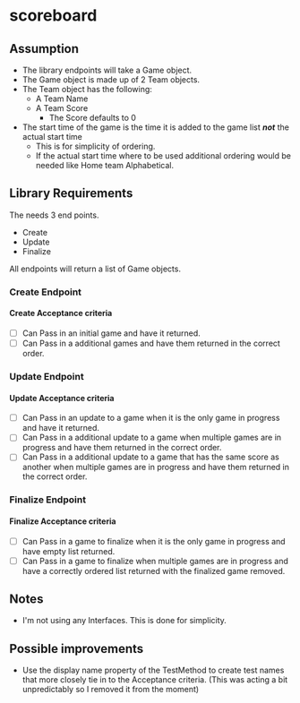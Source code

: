 # scoreboard

## Assumption

- The library endpoints will take a Game object.
- The Game object is made up of 2 Team objects.
- The Team object has the following:
  - A Team Name
  - A Team Score
    - The Score defaults to 0
- The start time of the game is the time it is added to the game list ***not*** the actual start time
  - This is for simplicity of ordering.
  - If the actual start time where to be used additional ordering would be needed like Home team Alphabetical.

## Library Requirements

The needs 3 end points.

- Create
- Update
- Finalize

All endpoints will return a list of Game objects.

### Create Endpoint

#### Create Acceptance criteria

- [ ] Can Pass in an initial game and have it returned.  
- [ ] Can Pass in a additional games and have them returned in the correct order.

### Update Endpoint

#### Update Acceptance criteria

- [ ] Can Pass in an update to a game when it is the only game in progress and have it returned.  
- [ ] Can Pass in a additional update to a game when multiple games are in progress and have them returned in the correct order.
- [ ] Can Pass in a additional update to a game that has the same score as another when multiple games are in progress and have them returned in the correct order.

### Finalize Endpoint

#### Finalize Acceptance criteria

- [ ] Can Pass in a game to finalize when it is the only game in progress and have empty list returned.
- [ ] Can Pass in a game to finalize when multiple games are in progress and have a correctly ordered list returned with the finalized game removed.

## Notes

- I'm not using any Interfaces. This is done for simplicity.

## Possible improvements

- Use the display name property of the TestMethod to create test names that more closely tie in to the Acceptance criteria. (This was acting a bit unpredictably so I removed it from the moment)
